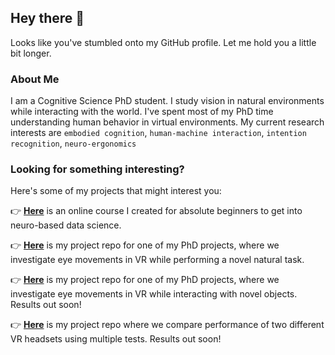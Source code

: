 ## Hey there 👋

Looks like you've stumbled onto my GitHub profile. Let me hold you a little bit longer.

### About Me
I am a Cognitive Science PhD student. I study vision in natural environments while interacting with the world. I've spent most of my PhD time understanding human behavior in virtual environments. My current research interests are `embodied cognition`, `human-machine interaction`, `intention recognition`, `neuro-ergonomics`

### Looking for something interesting?
Here's some of my projects that might interest you:

:point_right: [**Here**](https://github.com/ashimakeshava/neuro_datasci) is an online course I created for absolute beginners to get into neuro-based data science.

:point_right: [**Here**](https://github.com/ashimakeshava/ergovr_gaze_guidance) is my project repo for one of my PhD projects, where we investigate eye movements in VR while performing a novel natural task.

:point_right: [**Here**](https://github.com/ashimakeshava/gaze_tool_interaction) is my project repo for one of my PhD projects, where we investigate eye movements in VR while interacting with novel objects. Results out soon!

:point_right: [**Here**](https://github.com/ashimakeshava/VR_ET_comp) is my project repo where we compare performance of two different VR headsets using multiple tests. Results out soon!







<!--
**ashimakeshava/ashimakeshava** is a ✨ _special_ ✨ repository because its `README.md` (this file) appears on your GitHub profile.

Here are some ideas to get you started:

- 🔭 I’m currently working on ...
- 🌱 I’m currently learning ...
- 👯 I’m looking to collaborate on ...
- 🤔 I’m looking for help with ...
- 💬 Ask me about ...
- 📫 How to reach me: ...
- 😄 Pronouns: ...
- ⚡ Fun fact: ...
-->

